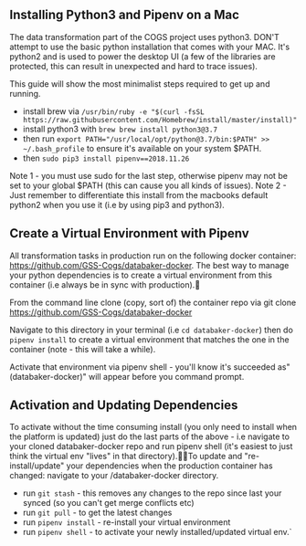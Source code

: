 
## Installing Python3  and Pipenv on a Mac

The data transformation part of the COGS project uses python3.
DON'T attempt to use the basic python installation that comes with your MAC. It's python2 and is used to power the desktop UI (a few of the libraries are protected, this can result in unexpected and hard to trace issues).

This guide will show the most minimalist steps required to get up and running.
* install brew via `/usr/bin/ruby -e "$(curl -fsSL https://raw.githubusercontent.com/Homebrew/install/master/install)"`
* install python3 with `brew brew install python3@3.7`
* then run `export PATH="/usr/local/opt/python@3.7/bin:$PATH" >> ~/.bash_profile` to ensure it's available on your system $PATH.
* then `sudo pip3 install pipenv==2018.11.26`

Note 1 - you must  use sudo for the last step, otherwise pipenv may not be set to your global $PATH (this can cause you all kinds of issues).
Note 2 - Just remember to differentiate this install from the macbooks default python2 when you use it (i.e by using pip3 and python3).

## Create a Virtual Environment with Pipenv

All transformation tasks in production run on the following docker container: https://github.com/GSS-Cogs/databaker-docker. The best way to manage your python dependencies is to create a virtual environment from this container (i.e always be in sync with production).

From the command line clone (copy, sort of) the container repo via git clone https://github.com/GSS-Cogs/databaker-docker

Navigate to this directory in your terminal (i.e `cd databaker-docker`) then do `pipenv install` to create a virtual environment that matches the one in the container (note - this will take a while).

Activate that environment via pipenv shell - you'll know it's succeeded as" (databaker-docker)" will appear before you command prompt.

## Activation and Updating Dependencies

To activate without the time consuming install (you only need to install when the platform is updated) just do the last parts of the above - i.e navigate to your cloned databaker-docker repo and run pipenv shell (it's easiest to just think the virtual env "lives" in that directory).To update and "re-install/update" your dependencies when the production container has changed:
navigate to your /databaker-docker directory.
* run `git stash` - this removes any changes to the repo since last your synced (so you can't get merge conflicts etc)
* run `git pull` - to get the latest changes
* run `pipenv install` - re-install your virtual environment
* run `pipenv shell` - to activate your newly installed/updated virtual env.`
